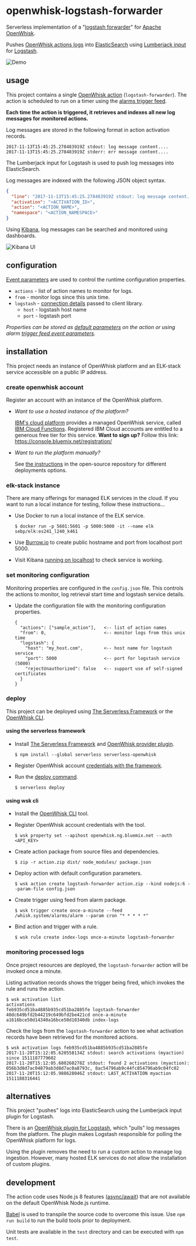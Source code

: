 # openwhisk-logstash-forwarder

Serverless implementation of a "[logstash forwarder](https://michael.bouvy.net/blog/en/2013/12/06/use-lumberjack-logstash-forwarder-to-forward-logs-logstash/)" for [Apache OpenWhisk](http://openwhisk.incubator.apache.org/). 

Pushes [OpenWhisk actions logs](https://lornajane.net/posts/2017/debug-openwhisk-oneline-command-for-logs) into [ElasticSearch](https://www.elastic.co/) using [Lumberjack input](https://www.elastic.co/guide/en/logstash/current/plugins-inputs-lumberjack.html) for [Logstash](https://www.elastic.co/guide/en/logstash/current/index.html).

![Demo](.resources/demo.gif "Demo of openwhisk logstash forwarder")

## usage

This project contains a single [OpenWhisk action](https://github.com/apache/incubator-openwhisk/blob/master/docs/actions.md) (`logstash-forwarder`). The action is scheduled to run on a timer using the [alarms trigger feed](https://github.com/apache/incubator-openwhisk-package-alarms).

**Each time the action is triggered, it retrieves and indexes all new log messages for monitored actions.**

Log messages are stored in the following format in action activation records.

```
2017-11-13T15:45:25.278483919Z stdout: log message content....
2017-11-13T15:45:25.278483919Z stderr: err message content....
```

The Lumberjack input for Logstash is used to push log messages into ElasticSearch.

Log messages are indexed with the following JSON object syntax.  

```json
{
  "line": "2017-11-13T15:45:25.278483919Z stdout: log message content....",
  "activation": "<ACTIVATION_ID>",
  "action": "<ACTION_NAME>",
  "namespace": "<ACTION_NAMESPACE>"
}
```

Using [Kibana](https://www.elastic.co/guide/en/kibana/index.html), log messages can be searched and monitored using dashboards.

![Kibana UI](.resources/kibana_copy.png "Kibana Dashboard")

## configuration

[Event parameters](https://github.com/apache/incubator-openwhisk/blob/master/docs/actions.md#passing-parameters-to-an-action) are used to control the runtime configuration properties. 

- `actions` - list of action names to monitor for logs.
- `from` - monitor logs since this unix time.
- `logstash` - [connection details](https://nodejs.org/api/tls.html#tls_tls_connect_options_callback) passed to client library.
  - `host` - logstash host name
  - `port` - logstash port

*Properties can be stored as [default parameters](https://github.com/apache/incubator-openwhisk/blob/master/docs/actions.md#setting-default-parameters) on the action or using alarm [trigger feed event parameters](https://github.com/apache/incubator-openwhisk-package-alarms#firing-a-trigger-event-periodically).*

## installation

This project needs an instance of OpenWhisk platform and an ELK-stack service accessible on a public IP address. 

### create openwhisk account

Register an account with an instance of the OpenWhisk platform. 

* *Want to use a hosted instance of the platform?*

  [IBM's cloud platform](https://www.ibm.com/cloud/) provides a managed OpenWhisk service, called [IBM Cloud Functions](https://console.bluemix.net/openwhisk/). Registered IBM Cloud accounts are entitled to a generous free tier for this service. **Want to sign up?** Follow this link: https://console.bluemix.net/registration/

* *Want to run the platform manually?*

  See [the instructions](https://github.com/apache/incubator-openwhisk#quick-start) in the open-source repository for different deployments options.

### elk-stack instance

There are many offerings for managed ELK services in the cloud. If you want to run a local instance for testing, follow these instructions…

- Use Docker to run a local instance of the ELK service.

  ```
  $ docker run -p 5601:5601 -p 5000:5000 -it --name elk sebp/elk:es241_l240_k461
  ```

- Use [Burrow.io](https://burrow.io/) to create public hostname and port from localhost port 5000.

- Visit Kibana [running on localhost](http://localhost:5601/) to check service is working.

### set monitoring configuration

Monitoring properties are configured in the `config.json` file. This controls the actions to monitor, log retrieval start time and logstash service details.

- Update the configuration file with the monitoring configuration properties.

  ```
  {
    "actions": ["sample_action"],   <-- list of action names
    "from": 0,                      <-- monitor logs from this unix time
    "logstash": {
      "host": "my_host.com",        <-- host name for logstash service
      "port": 5000                  <-- port for logstash service (5000)
      "rejectUnauthorized": false   <-- support use of self-signed certificates
    }
  }
  ```


### deploy

This project can be deployed using [The Serverless Framework](https://serverless.com/) or the [OpenWhisk CLI](https://github.com/apache/incubator-openwhisk-cli). 

#### using the serverless framework

- Install [The Serverless Framework](https://serverless.com) and [OpenWhisk provider plugin](https://github.com/serverless/serverless-openwhisk).

  ```
  $ npm install --global serverless serverless-openwhisk
  ```

- Register OpenWhisk account [credentials with the framework](https://serverless.com/framework/docs/providers/openwhisk/guide/credentials/).

- Run the [deploy command](https://serverless.com/framework/docs/providers/openwhisk/guide/deploying/).

  ```
  $ serverless deploy
  ```


#### using wsk cli

- Install the [OpenWhisk CLI](https://console.bluemix.net/openwhisk/cli) tool.

- Register OpenWhisk account credentials with the tool.

  ```
  $ wsk property set --apihost openwhisk.ng.bluemix.net --auth <API_KEY>
  ```

- Create action package from source files and dependencies.

  ```
  $ zip -r action.zip dist/ node_modules/ package.json
  ```

- Deploy action with default configuration parameters.

  ```
  $ wsk action create logstash-forwarder action.zip --kind nodejs:6 --param-file config.json
  ```

- Create trigger using feed from alarm package.

  ```
  $ wsk trigger create once-a-minute --feed /whisk.system/alarms/alarm --param cron "* * * * *"
  ```

- Bind action and trigger with a rule.

  ```
  $ wsk rule create index-logs once-a-minute logstash-forwarder
  ```



### monitoring processed logs

Once project resources are deployed, the `logstash-forwarder` action will be invoked once a minute.

Listing activation records shows the trigger being fired, which invokes the rule and runs the action.

```
$ wsk activation list
activations
feb935cd51ba4885b935cd51ba2885fe logstash-forwarder
40dc649bfd2b44219c649bfd2be421cd once-a-minute
a1616bce50d14340a16bce50d10340db index-logs
```

Check the logs from the `logstash-forwarder` action to see what activation records have been retrieved for the monitored actions.

```
$ wsk activation logs feb935cd51ba4885b935cd51ba2885fe
2017-11-20T15:12:05.620558134Z stdout: search activations (myaction) since 1511187779602
2017-11-20T15:12:05.680260278Z stdout: found 2 activations (myaction): 056b3d8d7ac04879ab3d8d7ac0a8793c, 8ac54796ab9c44fc854796ab9c04fc02
2017-11-20T15:12:05.988628046Z stdout: LAST_ACTIVATION myaction 1511188316441
```

## alternatives

This project "pushes" logs into ElasticSearch using the Lumberjack input plugin for Logstash. 

There is an [OpenWhisk plugin for Logstash](https://github.com/jthomas/logstash-input-openwhisk), which "pulls" log messages from the platform. The plugin makes Logstash responsible for polling the OpenWhisk platform for logs.

Using the plugin removes the need to run a custom action to manage log ingestion. However, many hosted ELK services do not allow the installation of custom plugins.

## development

The action code uses Node.js 8 features ([async/await](https://developer.mozilla.org/en-US/docs/Web/JavaScript/Reference/Statements/async_function)) that are not available on the default OpenWhisk Node.js runtime.

[Babel](https://babeljs.io/) is used to transpile the source code to overcome this issue. Use `npm run build` to run the build tools prior to deployment.

Unit tests are available in the `test` directory and can be executed with `npm test`.
